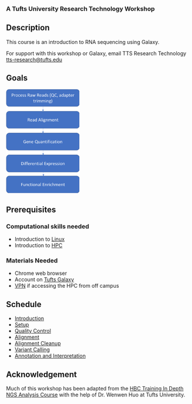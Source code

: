 ### A Tufts University Research Technology Workshop

## Description
This course is an introduction to RNA sequencing using Galaxy. 

For support with this workshop or Galaxy, email TTS Research Technology [tts-research@tufts.edu](mailto:ltts-research@tufts.edu)



## Goals

<img src="img/workflow.png" width="200">

## Prerequisites

### Computational skills needed
- Introduction to [Linux](https://tufts.box.com/s/x9aflewr2qw59pcbgcghbo9muykbi4ju)
- Introduction to [HPC](https://tufts.box.com/s/yubnzxnpih14hd80mbfxqrkdri8s2nws)

### Materials Needed
- Chrome web browser
- Account on [Tufts Galaxy](https://galaxy.cluster.tufts.edu)
- [VPN](https://access.tufts.edu/vpn) if accessing the HPC from off campus

## Schedule
- [Introduction](slides/intro_to_ngs_bioinformatics_into_18May20.pdf)
- [Setup](lessons/01_Setup.md)
- [Quality Control](lessons/02_Quality_Control.md)
- [Alignment](lessons/03_Alignment.md)
- [Alignment Cleanup](lessons/04_Alignment_Cleanup.md)
- [Variant Calling](lessons/05_Variant_Calling.md)
- [Annotation and Interpretation](lessons/06_Variant_Annotation.md)


## Acknowledgement
Much of this workshop has been adapted from the [HBC Training In Depth NGS Analysis Course](https://github.com/hbctraining/In-depth-NGS-Data-Analysis-Course) with the help of
Dr. Wenwen Huo at Tufts University.
